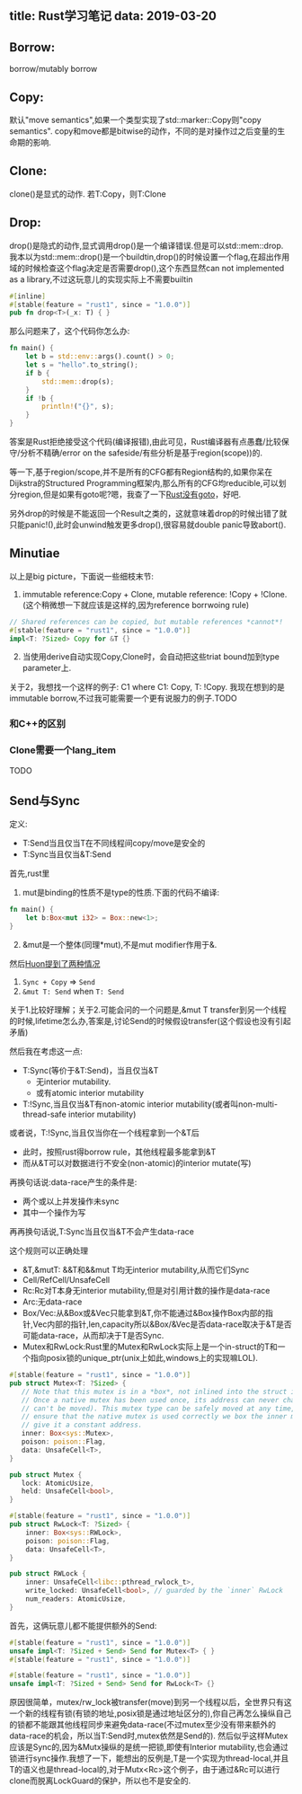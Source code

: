 title: Rust学习笔记
data: 2019-03-20
---
## Borrow:
borrow/mutably borrow
## Copy:
默认"move semantics",如果一个类型实现了std::marker::Copy则"copy semantics".
copy和move都是bitwise的动作，不同的是对操作过之后变量的生命期的影响.

## Clone:
clone()是显式的动作.
若T:Copy，则T:Clone

## Drop:
drop()是隐式的动作,显式调用drop()是一个编译错误.但是可以std::mem::drop.
我本以为std::mem::drop()是一个buildtin,drop()的时候设置一个flag,在超出作用域的时候检查这个flag决定是否需要drop(),这个东西显然can not implemented as a library,不过这玩意儿的实现实际上不需要builtin

```Rust
#[inline]
#[stable(feature = "rust1", since = "1.0.0")]
pub fn drop<T>(_x: T) { }
```

那么问题来了，这个代码你怎么办:

```Rust
fn main() {
    let b = std::env::args().count() > 0;
    let s = "hello".to_string();
    if b {
        std::mem::drop(s);
    }
    if !b {
        println!("{}", s);
    }
}
```

答案是Rust拒绝接受这个代码(编译报错),由此可见，Rust编译器有点愚蠢/比较保守/分析不精确/error on the safeside/有些分析是基于region(scope))的.

等一下,基于region/scope,并不是所有的CFG都有Region结构的,如果你呆在Dijkstra的Structured Programming框架内,那么所有的CFG均reducible,可以划分region,但是如果有goto呢?嗯，我查了一下[Rust没有goto](https://mail.mozilla.org/pipermail/rust-dev/2014-March/009145.html)，好吧.

另外drop的时候是不能返回一个Result之类的，这就意味着drop的时候出错了就只能panic!(),此时会unwind触发更多drop(),很容易就double panic导致abort().

## Minutiae
以上是big picture，下面说一些细枝末节:

1. immutable reference:Copy + Clone, mutable reference: !Copy + !Clone.(这个稍微想一下就应该是这样的,因为reference borrwoing rule)
```Rust
// Shared references can be copied, but mutable references *cannot*!
#[stable(feature = "rust1", since = "1.0.0")]
impl<T: ?Sized> Copy for &T {}
```
2. 当使用derive自动实现Copy,Clone时，会自动把这些triat bound加到type parameter上.

关于2，我想找一个这样的例子: C1<T> where C1<T>: Copy, T: !Copy. 我现在想到的是immutable borrow,不过我可能需要一个更有说服力的例子.TODO

### 和C++的区别

### Clone需要一个lang_item

TODO

## Send与Sync

定义:
- T:Send当且仅当T在不同线程间copy/move是安全的
- T:Sync当且仅当&T:Send

首先,rust里

1. mut是binding的性质不是type的性质.下面的代码不编译:
```Rust
fn main() {
    let b:Box<mut i32> = Box::new<1>;
}
```
2. &mut是一个整体(同理*mut),不是mut modifier作用于&.

然后[Huon提到了两种情况](http://huonw.github.io/blog/2015/02/some-notes-on-send-and-sync/)

1. `Sync + Copy` => `Send`
2. `&mut T: Send` when `T: Send`

关于1.比较好理解；关于2.可能会问的一个问题是,&mut T transfer到另一个线程的时候,lifetime怎么办,答案是,讨论Send的时候假设transfer(这个假设也没有引起矛盾)

然后我在考虑这一点:

- T:Sync(等价于&T:Send)，当且仅当&T
    - 无interior mutability.
    - 或有atomic interior mutability
- T:!Sync,当且仅当&T有non-atomic interior mutability(或者叫non-multi-thread-safe interior mutability)

或者说，T:!Sync,当且仅当你在一个线程拿到一个&T后
- 此时，按照rust得borrow rule，其他线程最多能拿到&T
- 而从&T可以对数据进行不安全(non-atomic)的interior mutate(写)

再换句话说:data-race产生的条件是:
- 两个或以上并发操作未sync
- 其中一个操作为写

再再换句话说,T:Sync当且仅当&T不会产生data-race

这个规则可以正确处理
 - &T,&mutT: &&T和&&mut T均无interior mutability,从而它们Sync
 - Cell/RefCell/UnsafeCell
 - Rc<T>:Rc<T>对T本身无interior mutability,但是对引用计数的操作是data-race
 - Arc<T>:无data-race
 - Box<T>/Vec<T>:从&Box<T>或&Vec<T>只能拿到&T,你不能通过&Box<T>操作Box内部的指针,Vec<T>内部的指针,len,capacity所以&Box<T>/&Vec<T>是否data-race取决于&T是否可能data-race，从而却决于T是否Sync.
 - Mutex<T>和RwLock<T>:Rust里的Mutex和RwLock实际上是一个in-struct的T和一个指向posix锁的unique_ptr(unix上如此,windows上的实现嘛LOL).
 ```Rust
#[stable(feature = "rust1", since = "1.0.0")]
pub struct Mutex<T: ?Sized> {
    // Note that this mutex is in a *box*, not inlined into the struct itself.
    // Once a native mutex has been used once, its address can never change (it
    // can't be moved). This mutex type can be safely moved at any time, so to
    // ensure that the native mutex is used correctly we box the inner mutex to
    // give it a constant address.
    inner: Box<sys::Mutex>,
    poison: poison::Flag,
    data: UnsafeCell<T>,
}
 ```
 ```Rust
 pub struct Mutex {
    lock: AtomicUsize,
    held: UnsafeCell<bool>,
}
 ```
```Rust
#[stable(feature = "rust1", since = "1.0.0")]
pub struct RwLock<T: ?Sized> {
    inner: Box<sys::RWLock>,
    poison: poison::Flag,
    data: UnsafeCell<T>,
}
```
```Rust
pub struct RWLock {
    inner: UnsafeCell<libc::pthread_rwlock_t>,
    write_locked: UnsafeCell<bool>, // guarded by the `inner` RwLock
    num_readers: AtomicUsize,
}
```
首先，这俩玩意儿都不能提供额外的Send:
```Rust
#[stable(feature = "rust1", since = "1.0.0")]
unsafe impl<T: ?Sized + Send> Send for Mutex<T> { }
#[stable(feature = "rust1", since = "1.0.0")]

```
```Rust
#[stable(feature = "rust1", since = "1.0.0")]
unsafe impl<T: ?Sized + Send> Send for RwLock<T> {}
```
原因很简单，mutex/rw_lock被transfer(move)到另一个线程以后，全世界只有这一个新的线程有锁(有锁的地址,posix锁是通过地址区分的),你自己再怎么操纵自己的锁都不能跟其他线程同步来避免data-race(不过mutex至少没有带来额外的data-race的机会，所以当T:Send时,mutex依然是Send的).
然后似乎这样Mutex<T>应该是Sync的,因为&Mutx<T>操纵的是统一把锁,即使有Interior mutability,也会通过锁进行sync操作.我想了一下，能想出的反例是,T是一个实现为thread-local,并且T的语义也是thread-local的,对于Mutx<Rc<T>>这个例子，由于通过&Rc<T>可以进行clone而脱离LockGuard的保护，所以也不是安全的.
